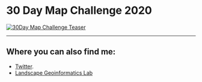 # 30 Day Map Challenge 2020

[![30Day Map Challenge Teaser](images/mapchallenge-categories_teaser.jpg)](https://github.com/kevelyn1/30DayMapChallenge2020)

---

## Where you can also find me:

* [Twitter](https://twitter.com/evelynuuemaa).
* [Landscape Geoinformatics Lab](https://landscape-geoinformatics.ut.ee/people-0)
